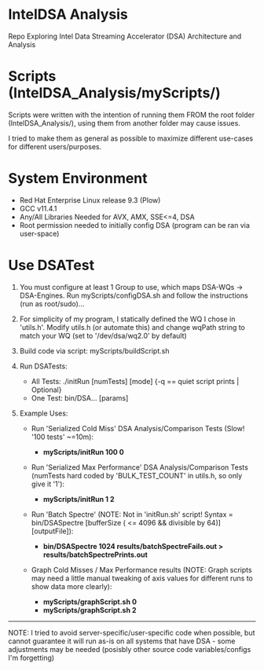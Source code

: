 # IntelDSA Analysis

Repo Exploring Intel Data Streaming Accelerator (DSA) Architecture and Analysis

# Scripts (IntelDSA_Analysis/myScripts/)

Scripts were written with the intention of running them FROM the root folder (IntelDSA_Analysis/), using them from another folder may cause issues. 

I tried to make them as general as possible to maximize different use-cases for different users/purposes.

# System Environment

- Red Hat Enterprise Linux release 9.3 (Plow)
- GCC v11.4.1
- Any/All Libraries Needed for AVX, AMX, SSE<=4, DSA
- Root permission needed to initially config DSA (program can be ran via user-space)

# Use DSATest

1) You must configure at least 1 Group to use, which maps DSA-WQs -> DSA-Engines. 
	Run myScripts/configDSA.sh and follow the instructions (run as root/sudo)...

2) For simplicity of my program, I statically defined the WQ I chose in 'utils.h'. Modify 
	utils.h (or automate this) and change wqPath string to match your WQ (set to '/dev/dsa/wq2.0' by default)

3) Build code via script: myScripts/buildScript.sh

3) Run DSATests:
	- All Tests: ./initRun [numTests] [mode] {-q == quiet script prints | Optional}
	- One Test: bin/DSA... [params]

5) Example Uses:
    - Run 'Serialized Cold Miss' DSA Analysis/Comparison Tests (Slow! '100 tests' ~=10m): 
		- **myScripts/initRun 100 0**

	- Run 'Serialized Max Performance' DSA Analysis/Comparison Tests (numTests hard coded by 'BULK_TEST_COUNT' in utils.h, so only give it '1'): 
		- **myScripts/initRun 1 2** 

	- Run 'Batch Spectre' (NOTE: Not in 'initRun.sh' script! Syntax = bin/DSASpectre [bufferSize ( <= 4096 && divisible by 64)] [outputFile]):
		- **bin/DSASpectre 1024 results/batchSpectreFails.out > results/batchSpectrePrints.out**

	- Graph Cold Misses / Max Performance results (NOTE: Graph scripts may need a little manual tweaking of axis values for different runs to show data more clearly):
		- **myScripts/graphScript.sh 0**
		- **myScripts/graphScript.sh 2**

-------------------------------------------------------------------------------------------------------------------------

NOTE: I tried to avoid server-specific/user-specific code when possible, but cannot guarantee it will run as-is on all
systems that have DSA - some adjustments may be needed (posisbly other source code variables/configs I'm forgetting)
